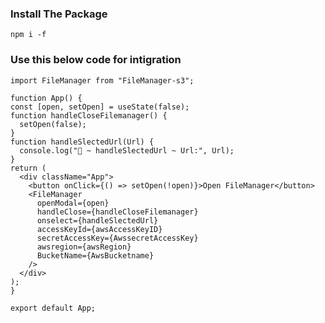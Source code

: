 ### Install The Package

    npm i -f

### Use this below code for intigration

    import FileManager from "FileManager-s3";

    function App() {
    const [open, setOpen] = useState(false);
    function handleCloseFilemanager() {
      setOpen(false);
    }
    function handleSlectedUrl(Url) {
      console.log("🚀 ~ handleSlectedUrl ~ Url:", Url);
    }
    return (
      <div className="App">
        <button onClick={() => setOpen(!open)}>Open FileManager</button>
        <FileManager
          openModal={open}
          handleClose={handleCloseFilemanager}
          onselect={handleSlectedUrl}
          accessKeyId={awsAccessKeyID}
          secretAccessKey={AwssecretAccessKey}
          awsregion={awsRegion}
          BucketName={AwsBucketname}
        />
      </div>
    );
    }

    export default App;
